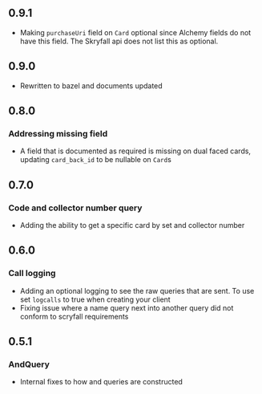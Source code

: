 ## 0.9.1

- Making `purchaseUri` field on `Card` optional since Alchemy fields do not have this field. The Skryfall api does not list this as optional. 

## 0.9.0

- Rewritten to bazel and documents updated

## 0.8.0

### Addressing missing field

- A field that is documented as required is missing on dual faced cards, updating `card_back_id` to be nullable on `Card`s

## 0.7.0

### Code and collector number query

- Adding the ability to get a specific card by set and collector number

## 0.6.0

### Call logging

- Adding an optional logging to see the raw queries that are sent. To use set `logcalls` to true when creating your client
- Fixing issue where a name query next into another query did not conform to scryfall requirements

## 0.5.1

### AndQuery

- Internal fixes to how and queries are constructed